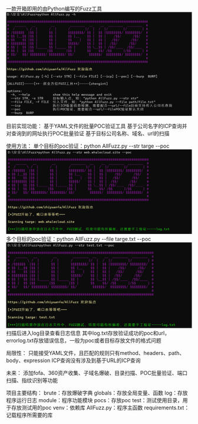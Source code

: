 一款开箱即用的由Python编写的Fuzz工具
![img.png](img/img.png)

目前实现功能：
  基于YAML文件的批量POC验证工具
  基于公司名字的ICP查询并对查询到的网址执行POC批量验证
  基于目标公司名称、域名、url的扫描

使用方法：
  单个目标的poc验证：python AllFuzz.py --str targe --poc
![img_1.png](img/img_1.png)
  多个目标的poc验证：python AllFuzz.py --file targe.txt --poc
  ![img.png](img/img2.png)
  扫描后进入log目录查看日志信息
  其中log.txt存放验证成功的poc和url，errorlog.txt存放错误信息，一般为poc或者目标存放文件的格式问题


局限性：
  只能接受YAML文件，且匹配的规则只有method、headers、path、body、expression
  ICP查询没有涉及到基于URL的ICP查询

未来：
  添加fofa、360资产收集、子域名爆破、目录扫描、POC批量验证、端口扫描、指纹识别等功能

项目主要结构：
  brute：存放爆破字典
  globals：存放全局变量、函数
  log：存放程序运行日志
  module：程序功能模块
  pocs：存放poc
  test：测试使用目录，用于存放测试用的poc
  venv：依赖库
  AllFuzz.py：程序主函数
  requirements.txt：记载程序所需要的库
